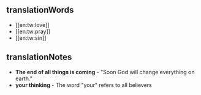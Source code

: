 ## translationWords

* [[en:tw:love]]
* [[en:tw:pray]]
* [[en:tw:sin]]

## translationNotes

* **The end of all things is coming** - "Soon God will change everything on earth."
* **your thinking** - The word "your" refers to all believers
